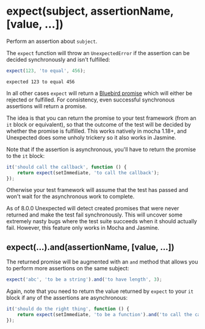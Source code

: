 # expect(subject, assertionName, [value, ...])

Perform an assertion about `subject`.

The `expect` function will throw an `UnexpectedError` if the assertion can be
decided synchronously and isn't fulfilled:

```js
expect(123, 'to equal', 456);
```

```output
expected 123 to equal 456
```

In all other cases `expect` will return a
[Bluebird promise](https://github.com/petkaantonov/bluebird) which will either be
rejected or fulfilled. For consistency, even successful synchronous assertions will
return a promise.

The idea is that you can return the promise to your test framework (from an `it`
block or equivalent), so that the outcome of the test will be decided by whether
the promise is fulfilled. This works natively in mocha 1.18+, and Unexpected
does some unholy trickery so it also works in Jasmine.

Note that if the assertion is asynchronous, you'll have to return the promise
to the `it` block:

<!-- evaluate:false -->
```js
it('should call the callback', function () {
    return expect(setImmediate, 'to call the callback');
});
```

Otherwise your test framework will assume that the test has passed and won't wait
for the asynchronous work to complete.

As of 8.0.0 Unexpected will detect created promises that were never returned
and make the test fail synchronously. This will uncover some extremely nasty
bugs where the test suite succeeds when it should actually fail. However, this
feature only works in Mocha and Jasmine.

## expect(...).and(assertionName, [value, ...])

The returned promise will be augmented with an `and` method that allows you to
perform more assertions on the same subject:

```js
expect('abc', 'to be a string').and('to have length', 3);
```

Again, note that you need to return the value returned by `expect` to your `it`
block if any of the assertions are asynchronous:

<!-- evaluate: false -->
```js
it('should do the right thing', function () {
    return expect(setImmediate, 'to be a function').and('to call the callback');
});
```
